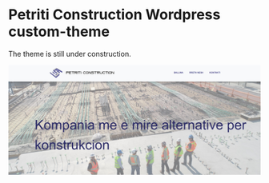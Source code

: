 # Petriti Construction Wordpress custom-theme

The theme is still under construction.

![Example Screenshot](screenshot3.jpg)
